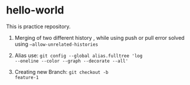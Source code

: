 # hello-world
This is practice repository.

1. Merging of two different history , while using push or pull 
	error solved using <code>–allow-unrelated-histories</code>
	
2. Alias use:
	<code>git config --global alias.fulltree 'log --oneline --color --graph --decorate --all'</code>
3. Creating new Branch:
	<code>git checkout -b feature-1</code>


